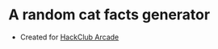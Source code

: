 # A random cat facts generator

* Created for [HackClub Arcade](https://hackclub.com/arcade/https://)
